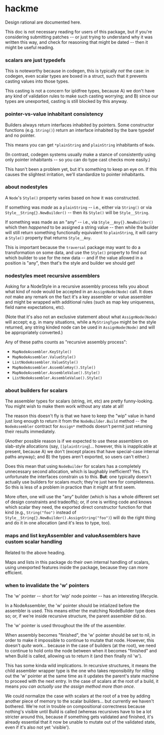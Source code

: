 hackme
======

Design rational are documented here.

This doc is not necessary reading for users of this package,
but if you're considering submitting patches -- or just trying to understand
why it was written this way, and check for reasoning that might be dated --
then it might be useful reading.

### scalars are just typedefs

This is noteworthy because in codegen, this is typically *not* the case:
in codegen, even scalar types are boxed in a struct, such that it prevents
casting values into those types.

This casting is not a concern for ipldfree types, because
A) we don't have any kind of validation rules to make such casting worrying; and
B) since our types are unexported, casting is still blocked by this anyway.

### pointer-vs-value inhabitant consistency

Builders always return interfaces inhabited by pointers.
Some constructor functions (e.g. `String()`) return an interface inhabited by
the bare typedef and no pointer.

This means you can get `*plainString` and `plainString` inhabitants of `Node`.

(In contrast, codegen systems usually make a stance of consistently using
only pointer inhabitants -- so you can do type cast checks more easily.)

This hasn't been a problem yet, but it's something to keep an eye on.
If this causes the slightest irritation, we'll standardize to pointer inhabitants.

### about nodestyles

A `Node`'s `Style()` property varies based on how it was constructed.

If something was *made* as a `plainString` -- i.e.,
either via `String()` or via `Style__String{}.NewBuilder()` --
then its `Style()` will be `Style__String`.

If something was made as an "any" -- i.e.,
via `Style__Any{}.NewBuilder()` which then *happened* to be assigned a string value --
then while the builder will still return something functionally equivalent to `plainString`,
it will carry a `Style()` property that returns `Style__Any`.

This is important because the `traversal` package may want to do a
transformation on some data, and use the `Style()` property to find out
which builder to use for the new data -- and if the value allowed in a position
is "any", then that's the style and builder we should get!

### nodestyles meet recursive assemblers

Asking for a NodeStyle in a recursive assembly process tells you about what
kind of node would be accepted in an `AssignNode(Node)` call.
It does *not* make any remark on the fact it's a key assembler or value assembler
and might be wrapped with additional rules (such as map key uniqueness, field
name expectations, etc).

(Note that it's also not an exclusive statement about what `AssignNode(Node)` will
accept; e.g. in many situations, while a `MyStringType` might be the style
returned, any string kinded node can be used in `AssignNode(Node)` and will be
appropriately converted.)

Any of these paths counts as "recursive assembly process":

- `MapNodeAssembler.KeyStyle()`
- `MapNodeAssembler.ValueStyle()`
- `ListNodeAssembler.ValueStyle()`
- `MapNodeAssembler.AssembleKey().Style()`
- `MapNodeAssembler.AssembleValue().Style()`
- `ListNodeAssembler.AssembleValue().Style()`

### about builders for scalars

The assembler types for scalars (string, int, etc) are pretty funny-looking.
You might wish to make them work without any state at all!

The reason this doesn't fly is that we have to keep the "wip" value in hand
just long enough to return it from the `NodeBuilder.Build` method -- the
`NodeAssembler` contract for `Assign*` methods doesn't permit just returning
their results immediately.

(Another possible reason is if we expected to use these assemblers on
slab-style allocations (say, `[]plainString`)...
however, this is inapplicable at present, because
A) we don't (except places that have special-case internal paths anyway); and
B) the types aren't exported, so users can't either.)

Does this mean that using `NodeBuilder` for scalars has a completely
unnecessary second allocation, which is laughably inefficient?  Yes.
It's unfortunate the interfaces constrain us to this.
**But**: one typically doesn't actually use builders for scalars much;
they're just here for completeness.
So this is less of a problem in practice than it might at first seem.

More often, one will use the "any" builder (which is has a whole different set
of design constraints and tradeoffs);
or, if one is writing code and knows which scalar they need, the exported
direct constructor function for that kind
(e.g., `String("foo")` instead of `Style__String{}.NewBuilder().AssignString("foo")`)
will do the right thing and do it in one allocation (and it's less to type, too).

### maps and list keyAssembler and valueAssemblers have custom scalar handling

Related to the above heading.

Maps and lists in this package do their own internal handling of scalars,
using unexported features inside the package, because they can more efficient.

### when to invalidate the 'w' pointers

The 'w' pointer -- short for 'wip' node pointer -- has an interesting lifecycle.

In a NodeAssembler, the 'w' pointer should be intialized before the assembler is used.
This means either the matching NodeBuilder type does so; or,
if we're inside recursive structure, the parent assembler did so.

The 'w' pointer is used throughout the life of the assembler.

When assembly becomes "finished", the 'w' pointer should be set to nil,
in order to make it impossible to continue to mutate that node.
However, this doesn't *quite* work... because in the case of builders (at the root),
we need to continue to hold onto the node between when it becomes "finished"
and when Build is called, allowing us to return it (and then finally nil 'w').

This has some kinda wild implications.  In recursive structures, it means the
child assembler wrapper type is the one who takes reponsibility for nilling out
the 'w' pointer at the same time as it updates the parent's state machine to
proceed with the next entry.  In the case of scalars at the root of a build,
it means *you can actually use the assign method more than once*.

We could normalize the case with scalars at the root of a tree by adding another
piece of memory to the scalar builders... but currently we haven't bothered.
We're not in trouble on compositional correctness because nothing's visible
until Build is called (whereas recursives have to be a lot stricter around this,
because if something gets validated and finished, it's already essential that
it now be unable to mutate out of the validated state, even if it's also not
yet 'visible').
